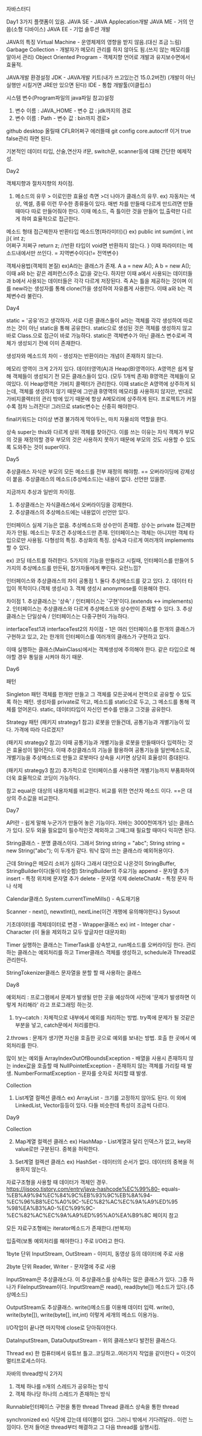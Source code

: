 자바스터디

Day1
3가지 플랫폼이 있음.
JAVA SE - JAVA Applecation개발
JAVA ME - 거의 안씀(소형 디바이스)
JAVA EE - 기업 솔루션 개발

JAVA의 특징
Virtual Machine - 운영체제의 영향을 받지 않음.(대신 조금 느림)
Garbage Collection - 개발자가 메모리 관리를 하지 않아도 됨.(쓰지 않는 메모리를 알아서 관리)
Object Oriented Program - 객체지향 언어로 개발과 유지보수면에서 효율적.

JAVA개발 환경설정
JDK - JAVA개발 키트(내가 쓰고있는건 15.0.2버전)
(개발이 아닌 실행만 시킬거면 JRE만 있으면 된다)
IDE - 통합 개발툴(이클립스)

시스템 변수(Program파일의 java파일 참고)설정
1. 변수 이름 :  JAVA_HOME - 변수 값 : jdk까지의 경로
2. 변수 이름 : Path - 변수 값 : bin까지 경로>


github desktop 올릴때 CFLR어쩌구 에러뜰때
git config core.autocrlf 이거 true false관리 하면 된다.

기본적인 데이터 타입, 산술,연산자
if문, switch문, scanner등에 대해 간단한 예제작성.




Day2

객체지향과 절차지향의 차이점.
1. 메소드의 유무 > 이로인한 효율성 측면 >더 나아가 클래스의 유무.
	ex) 자동차는 색상, 엑셀, 종류 이런 무수한 종류들이 있다.
	     매번 차를 만들때 다르게 만드려면 만들때마다 따로 만들어줘야 한다.
	     이때 메소드, 즉 틀이란 것을 만들어 입,출력만 다르게 하여 효율적으로 접근한다.


메소드 형태
접근제한자 반환타입 메소드명(파라미터){}
ex) public int sum(int i, int j){
     int z;     
     어쩌구 저쩌구
     return z;	//반환 타입이 void면 반환하지 않는다.
}
이때 파라미터는 메소드내에서만 쓰인다. = 지역변수이다(!= 전역변수)

객체사용법(객체의 본질)
ex)A라는 클래스가 존재.
	A a = new A();
	A b = new A();
    이때 a와 b는 같은 레퍼런스(주소 값)을 갖는다.
    하지만 이때 a에서 사용되는 데이터들과 b에서 사용되는 데이터들은 각각 다르게 저장된다.
    즉 A는 틀을 제공하는 것이며 이를 new라는 생성자를 통해 clone(?)을 생성하여 자유롭게 사용한다.
    이때 a와 b는 객체변수라 불린다.

Day4

static = '공유'라고 생각하자.
서로 다른 클래스들이 a라는 객체를 각각 생성하여 따로 쓰는 것이 아닌 static을 통해 공유한다.
static으로 생성된 것은 객체를 생성하지 않고 바로 Class.으로 접근이 바로 가능하다.
static은 객체변수가 아닌 클래스 변수로써 객체가 생성되기 전에 이미 존재한다.

생성자와 메소드의 차이 - 생성자는 반환이라는 개념이 존재하지 않는다.

메모리 영역이 크게 2가지 있다. 데이터영역(A)과 Heap(B)영역이다.
A영역은 쉽게 말해 객체들이 생성되기 전 모든 클래스들이 있다. (모두 1개씩 존재)
B영역은 객체들이 모여있다. 이 Heap영역은 가비지 콜렉터가 관리한다.
이때 static은 A영역에 상주하게 되는데, 객체를 생성하지 않기 때문에 그만큼 B영역의 메모리를 사용하지 않지만,
반대로 가비지콜렉터의 관리 밖에 있기 때문에 항상 A메모리에 상주하게 된다. 프로젝트가 커질 수록 점차 느려진다!
그러므로 static변수는 신중히 해야한다.

final키워드는 더이상 변경 불가하게 막아두는, 마치 자물쇠의 역할을 한다.

상속
super는 this와 다르게 상위 객체를 찾아간다.
이를 쓰는 이유는 자식 객체가 부모의 것을 재정의할 경우 부모의 것은 사용하지 못하기 때문에
부모의 것도 사용할 수 있도록 도와주는 것이 super이다.


Day5

추상클래스
자식은 부모의 모든 메소드를 전부 재정의 해야함. == 오버라이딩에 강제성이 붙음.
추상클래스의 메소드(추상메소드)는 내용이 없다. 선언만 있을뿐.

지금까지 추상과 일반의 차이점.
1. 추상클래스는 자식클래스에서 오버라이딩을 강제한다.
2. 추상클래스의 추상메소드에는 내용없이 선언만 있다.

인터페이스
실제 기능은 없음. 추상메소드와 상수만이 존재함.
상수는 private 접근제한자가 안됨.
메소드는 무조건 추상메소드만 존재.
인터페이스는 객체는 아니지만 객체 타입으로만 사용됨.
다형성의 특징. 추상화의 특징.
상속과 다르게 여러개의 implements할 수 있다.

ex)
코딩 테스트를 하려한다. 5가지의 기능을 만들라고 시킬때,
인터페이스를 만들어 5가지의 추상메소드를 만든뒤,
참가자들에게 뿌린다. 요런느낌?


인터페이스와 추상클래스의 차이
공통점
	1. 둘다 추상메소드를 갖고 있다.
	2. 데이터 타입이 목적이다.(객체 생성시)
	3. 객체 생성시 anonymose를 이용해야 한다.

차이점
	1. 추상클래스는 '상속' / 인터페이스는 '구현'이다.(extends <-> implements)
	2. 인터페이스는 추상클래스와 다르게 추상메소드와 상수만이 존재할 수 있다.
	3. 추상클래스는 단일상속 / 인터페이스는 다중구현이 가능하다.

interfaceTest1과 interfaceTest2의 차이점 - 
1은 여러 인터페이스를 한개의 클래스가 구현하고 있고,
2는 한개의 인터페이스를 여러개의 클래스가 구현하고 있다.

이때 실행하는 클래스(MainClass)에서는 객체생성에 주의해야 한다. 같은 타입으로 해야할 경우 통일을 시켜야 하기 때문.


Day6

패턴

Singleton 패턴
객체를 한개만 만들고 그 객체를 모든곳에서 전역으로 공유할 수 있도록 하는 패턴.
생성자를 private로 막고, 메소드를 static으로 두고, 그 메소드를 통해 객체를 얻어온다.
static, 데이터타입이 자신인 변수를 만들고 그것을 공유한다.

Strategy 패턴
(패키지 strategy1 참고)
로봇을 만들건데, 공통기능과 개별기능이 있다. 가격에 따라 다르겠지?

(패키지 strategy2 참고)
이때 공통기능과 개별기능을 로봇을 만들때마다 입력하는 것은 효율성이 떨어진다.
이때 추상클래스의 기능을 활용하여 공통기능을 일반메소드로,
개별기능을 추상메소드로 만들고 로봇마다 상속을 시키면 상당히 효율성이 증대된다.

(패키지 strategy3 참고)
추가적으로 인터페이스를 사용하면 개별기능까지 부품화하여
더욱 효율적으로 코딩이 가능하다.

참고
equal은 대상의 내용자체를 비교한다. 비교를 위한 연산자 메소드 이다.
==은 대상의 주소값을 비교한다.

Day7

API란 - 쉽게 말해 누군가가 만들어 놓은 기능이다.
자바는 3000천여개가 넘는 클래스가 있다.
모두 외울 필요없이 필수적인것 제외하고 그때그때 필요할 때마다 익히면 된다.

String클래스 - 분명 클래스이다.
그래서	String string = "abc";
	String string = new String("abc"); 이 두개가 같다.
워낙 많이 쓰는 클래스라 예외허용이다.

근데 String은 메모리 소비가 심하다
그래서 대안으로 나온것이 StringBuffer, StringBuilder이다(둘이 비슷함)
StringBuilder의 주요기능
append - 문자열 추가
insert - 특정 위치에 문자열 추가
delete - 문자열 삭제
deleteChatAt - 특정 문자 하나 삭제

Calendar클래스
System.currentTimeMills() - 속도재기용

Scanner - next(), newxtInt(), nextLine(이건 개행에 유의해야한다.) 
Sysout

기초데이터를 객체데이터로 변경 - Wrapper클래스
ex)	int - Integer
	char - Character (이 둘을 제외하고 모두 앞글자만 대문자화)

Timer
실행하는 클래스는 TimerTask를 상속받고, run메소드를 오버라이딩 한다.
관리하는 클래스는 예외처리를 하고 Timer클래스 객체를 생성하고,
schedule과 Thread로 관리한다.

StringTokenizer클래스
문자열을 분할 할 때 사용하는 클래스


Day8

예외처리
 : 프로그램에서 문제가 발생될 만한 곳을 예상하여 사전에 '문제가 발생하면 이렇게 처리해라'
라고 프로그래밍 하는것.

1. try~catch
 : 자체적으로 내부에서 예외를 처리하는 방법.
	try쪽에 문제가 될 것같은 부분을 넣고, catch문에서 처리를한다.

2.throws
 : 문제가 생기면 자신을 호출한 곳으로 예외를 보내는 방법.
 호출 한 곳에서 예외처리를 한다.

많이 보는 예외들
ArrayIndexOutOfBoundsException - 배열을 사용시 존재하지 않는 index값을 호출할 때
NullPointetException - 존재하지 않는 객체를 가리킬 때 발생.
NumberFormatException - 문자를 숫자로 처리할 떄 발생.


Collection

1. List계열 컬렉션 클래스
ex) ArrayList - 크기를 고정하지 않아도 된다.
이 외에 LinkedList, Vector등등이 있다. 다들 비슷한데 특성이 조금씩 다르다.


Day9

Collection

2. Map계열 컬렉션 클래스
ex) HashMap - List계열과 달리 인덱스가 없고, key와 value로만 구분된다.
중복을 허락한다.

3. Set계열 컬렉션 클래스
ex) HashSet - 데이터의 순서가 없다. 데이터의 중복을 허용하지 않는다.

자료구조형을 사용할 때 데이터가 객체인 경우.
https://jisooo.tistory.com/entry/java-hashcode%EC%99%80-
equals-%EB%A9%94%EC%84%9C%EB%93%9C%EB%8A%94-
%EC%96%B8%EC%A0%9C-%EC%82%AC%EC%9A%A9%ED%95
%98%EA%B3%A0-%EC%99%9C-%EC%82%AC%EC%9A%A9%ED%95%A0%EA%B9%8C
페이지 참고

모든 자료구조형에는 iterator메소드가 존재한다.(반복자)

입출력(보통 예외처리를 해야한다.)
주로 I/O라고 한다.

1byte 단위
InputStream, OutStream - 이미지, 동영상 등의 데이터에 주로 사용

2byte 단위
Reader, Writer - 문자열에 주로 사용

InputStream은 추상클래스다. 이 추상클래스를 상속하는 많은 클래스가 있다.
그중 하나가 FileInputStream이다.
InputStream은 read(), read(byte[]) 메소드가 있다.(추상메소드)

OutputStream도 추상클래스.
write()메소드를 이용해 데이터 입력.
write(), write(byte[]), write(byte[], int,int) 이렇게 세개의 메소드 이용가능.

I/O작업이 끝나면 마지막에 close로 닫아줘야한다.

DataInputStream, DataOutputStream - 위의 클래스보다 발전된 클래스다.


Thread
ex) 한 컴퓨터에서 유튜브 틀고..코딩하고..여러가지 작업을 같이한다
	= 이것이 멀티프로세스이다. 

자바의 thread방식 2가지
1. 객체 하나를 n개의 스레드가 공유하는 방식
2. 객체 하나당 하나의 스레드가 존재하는 방식

Runnable인터페이스 구현을 통한 thread
Thread 클래스 상속을 통한 thread

synchronized 
ex) 식당에 갔는데 테이블이 없다. 그러니 밖에서 기다려달라.. 이런 느낌이다.
먼저 들어온 thread부터 해결하고 그 다음 thread를 실행시킴.


